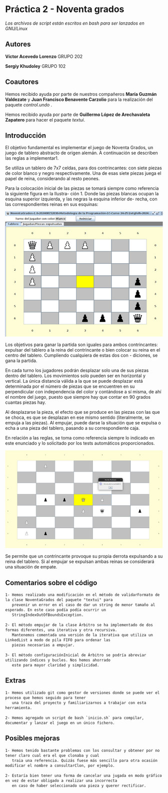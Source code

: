# Práctica 2 - Noventa grados

*Los archivos de script están escritos en bash para ser lanzados en GNU/Linux*

## Autores
**Víctor Acevedo Lorenzo** GRUPO 202

**Sergiy Khudoley** GRUPO 102

## Coautores
Hemos recibido ayuda por parte de nuestros compañeros **María Guzmán Valdezate** y **Juan Francisco Benavente Carzolio** para la realización del paquete *control.undo* .

Hemos recibido ayuda por parte de **Guillermo López de Arechavaleta Zapatero** para hacer el paquete *textui*.

## Introducción

El objetivo fundamental es implementar el juego de Noventa Grados, un juego de tablero abstracto de
origen alemán. A continuación se describen las reglas a implementar1.

Se utiliza un tablero de 7x7 celdas, para dos contrincantes: con siete piezas de color blanco y negro
respectivamente. Una de esas siete piezas juega el papel de reina, considerando al resto peones.

Para la colocación inicial de las piezas se tomará siempre como referencia la siguiente figura en la Ilustra-
ción 1. Donde las piezas blancas ocupan la esquina superior izquierda, y las negras la esquina inferior de-
recha, con las correspondientes reinas en sus esquinas:

![Jugada inicial](images/inicio.jpg)

Los objetivos para ganar la partida son iguales para ambos contrincantes: expulsar del tablero a la reina
del contrincante o bien colocar su reina en el centro del tablero. Cumpliendo cualquiera de estas dos con -
diciones, se gana la partida.

En cada turno los jugadores podrán desplazar solo una de sus piezas dentro del tablero. Los
movimientos solo pueden ser en horizontal y vertical. La única distancia válida a la que se puede
desplazar está determinada por el número de piezas que se encuentren en su perpendicular con
independencia del color y contándose a sí misma, de ahí el nombre del juego, puesto que siempre hay
que contar en 90 grados cuantas piezas hay.

Al desplazarse la pieza, el efecto que se produce en las piezas con las que se choca, es que se
desplazan en ese mismo sentido (literalmente, se empuja a las piezas). Al empujar, puede
darse la situación que se expulsa o echa a una pieza del tablero, pasando a su correspondiente caja.

En relación a las reglas, se toma como referencia siempre lo indicado en este enunciado y lo solicitado por los tests automáticos
proporcionados.

![Victoria reina centro](images/victoria_blanca.jpg)

Se permite que un contrincante provoque su propia derrota expulsando a su reina del tablero. Si al
empujar se expulsan ambas reinas se considerará una situación de empate.

## Comentarios sobre el código
	1- Hemos realizado una modificación en el método de validarFormato de la clase NoventaGrados del paquete "textui" para
	   prevenir un error en el caso de dar un string de menor tamaño al esperado. En este caso podía podía ocurrir un 
	   StringIndexOutOfBoundsException.
	   
	2- El método empujar de la clase Árbitro se ha implementado de dos formas diferentes, una iterativa y otra recursiva. 
       Mantenemos comentada una versión de la iterativa que utiliza un LinkedList a modo de pila FIFO para ordenar las 
       piezas necesarias a empujar.
       
	3- El método configuraciónInicial de Árbitro se podría abreviar utilizando índices y bucles. Nos hemos ahorrado
	   este para mayor claridad y simplicidad.
	   
	   
## Extras
	1- Hemos utilizado git como gestor de versiones donde se puede ver el proceso que hemos seguido para tener
	   una traza del proyecto y familiarizarnos a trabajar con esta herramienta.
	   
	2- Hemos agregado un script de bash `inicio.sh` para compilar, documentar y lanzar el juego en un único fichero.
	
	
## Posibles mejoras
	1- Hemos tenido bastante problemas con los consultar y obtener por no tener claro cual era el que clonaba y cual
	   traia una referencia. Quizás fuese más sencillo para otra ocasión modificar el nombre a consultarClon, por ejemplo.
	   
	2- Estaría bien tener una forma de cancelar una jugada en modo gráfico en vez de estar obligado a realizar una incorrecta
	   en caso de haber seleccionado una pieza y querer rectificar.